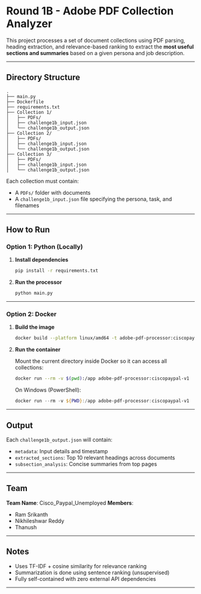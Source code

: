 # Round 1B - Adobe PDF Collection Analyzer

This project processes a set of document collections using PDF parsing, heading extraction, and relevance-based ranking to extract the **most useful sections and summaries** based on a given persona and job description.

---

## Directory Structure

```
.
├── main.py
├── Dockerfile
├── requirements.txt
├── Collection 1/
│   ├── PDFs/
│   ├── challenge1b_input.json
│   └── challenge1b_output.json
├── Collection 2/
│   ├── PDFs/
│   ├── challenge1b_input.json
│   └── challenge1b_output.json
├── Collection 3/
│   ├── PDFs/
│   ├── challenge1b_input.json
│   └── challenge1b_output.json
```

Each collection must contain:

* A `PDFs/` folder with documents
* A `challenge1b_input.json` file specifying the persona, task, and filenames

---

## How to Run

### Option 1: Python (Locally)

1. **Install dependencies**

   ```bash
   pip install -r requirements.txt
   ```

2. **Run the processor**

   ```bash
   python main.py
   ```

---

### Option 2: Docker

1. **Build the image**

   ```bash
   docker build --platform linux/amd64 -t adobe-pdf-processor:ciscopaypal-v1 .
   ```

2. **Run the container**

   Mount the current directory inside Docker so it can access all collections:

   ```bash
   docker run --rm -v $(pwd):/app adobe-pdf-processor:ciscopaypal-v1
   ```

   On Windows (PowerShell):

   ```powershell
   docker run --rm -v ${PWD}:/app adobe-pdf-processor:ciscopaypal-v1
   ```

---

## Output

Each `challenge1b_output.json` will contain:

* `metadata`: Input details and timestamp
* `extracted_sections`: Top 10 relevant headings across documents
* `subsection_analysis`: Concise summaries from top pages

---

## Team

**Team Name**: Cisco\_Paypal\_Unemployed
**Members**:

* Ram Srikanth
* Nikhileshwar Reddy
* Thanush

---

## Notes

* Uses TF-IDF + cosine similarity for relevance ranking
* Summarization is done using sentence ranking (unsupervised)
* Fully self-contained with zero external API dependencies

---

